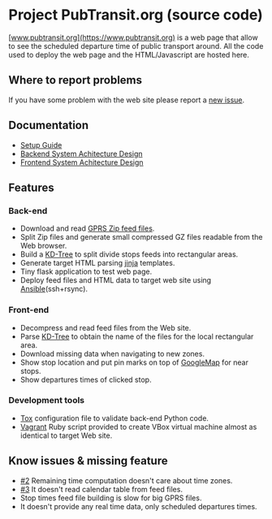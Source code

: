 # Project PubTransit.org (source code)

[www.pubtransit.org](https://www.pubtransit.org) is a web page that allow to
see the scheduled departure time of public transport around.
All the code used to deploy the web page and the HTML/Javascript are hosted
here.

## Where to report problems

If you have some problem with the web site please report a [new issue](https://github.com/pubtransit/transit/issues/new).

## Documentation
- [Setup Guide](doc/setup.md)
- [Backend System Achitecture Design](doc/backend-architecture.md)
- [Frontend System Achitecture Design](doc/frontend-architecture.md)

## Features

### Back-end
- Download and read [GPRS Zip feed files](https://en.wikipedia.org/wiki/General_Transit_Feed_Specification).
- Split Zip files and generate small compressed GZ files readable from the Web
  browser.
- Build a [KD-Tree](https://en.wikipedia.org/wiki/K-d_tree) to split divide
  stops feeds into rectangular areas.
- Generate target HTML parsing [jinja](http://jinja.pocoo.org/) templates.
- Tiny flask application to test web page.
- Deploy feed files and HTML data to target web site using
  [Ansible](https://www.ansible.com/)(ssh+rsync).

### Front-end
- Decompress and read feed files from the Web site.
- Parse [KD-Tree](https://en.wikipedia.org/wiki/K-d_tree) to obtain the name of
  the files for the local rectangular area.
- Download missing data when navigating to new zones.
- Show stop location and put pin marks on top of
  [GoogleMap](https://developers.google.com/maps/) for near stops.
- Show departures times of clicked stop.

### Development tools
- [Tox](https://tox.readthedocs.io/en/latest/) configuration file to validate
  back-end Python code.
- [Vagrant](https://www.vagrantup.com/) Ruby script provided to create VBox
  virtual machine almost as identical to target Web site.

## Know issues & missing feature
- [#2](https://github.com/pubtransit/transit/issues/2) Remaining time computation doesn't care about time zones.
- [#3](https://github.com/pubtransit/transit/issues/3) It doesn't read calendar table from feed files.
- Stop times feed file building is slow for big GPRS files.
- It doesn't provide any real time data, only scheduled departures times.
